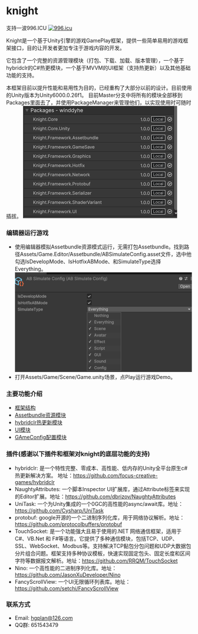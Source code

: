 # knight
支持一波996.ICU
<a href="https://996.icu"><img src="https://img.shields.io/badge/link-996.icu-red.svg" alt="996.icu"></a>

Knight是一个基于Unity引擎的游戏GamePlay框架，提供一些简单易用的游戏框架接口，目的让开发者更加专注于游戏内容的开发。

它包含了一个完整的资源管理模块（打包、下载、加载、版本管理），一个基于hybridclr的C#热更模块，一个基于MVVM的UI框架（支持热更新）以及其他基础功能的支持。

本框架目前以提升性能和易用性为目的，已经重构了大部分以前的设计。目前使用的Unity版本为Unity6000.0.26f1。
目前Master分支中将所有的模块全部移到Packages里面去了，并使用PackageManager来管理他们，以实现使用时可随时插拔。
![knight的框架结构](https://github.com/winddyhe/knight/blob/master/Doc/res/images/img_1.png)

### 编辑器运行游戏
* 使用编辑器模拟Assetbundle资源模式运行，无需打包Assetbundle。找到路径Assets/Game.Editor/Assetbundle/ABSimulateConfig.asset文件，选中他勾选IsDevelopMode、IsHotfixABMode、和SimulateType选择Everything。
![knight编辑器模拟模式](https://github.com/winddyhe/knight/blob/master/Doc/res/images/img_2.png)
* 打开Assets/Game/Scene/Game.unity场景，点Play运行游戏Demo。

### 主要功能介绍
* [框架结构](https://github.com/winddyhe/knight/blob/master/Doc/%E4%B8%AD%E6%96%87%E6%96%87%E6%A1%A3/%E6%A1%86%E6%9E%B6%E7%BB%93%E6%9E%84.md)
* [Assetbundle资源模块](https://github.com/winddyhe/knight/blob/master/Doc/%E4%B8%AD%E6%96%87%E6%96%87%E6%A1%A3/Assetbundle%E8%B5%84%E6%BA%90%E6%A8%A1%E5%9D%97.md)
* [hybridclr热更新模块](https://github.com/winddyhe/knight/blob/master/Doc/%E4%B8%AD%E6%96%87%E6%96%87%E6%A1%A3/ILRuntime%E7%83%AD%E6%9B%B4%E6%96%B0%E6%A8%A1%E5%9D%97.md)
* [UI模块](https://github.com/winddyhe/knight/blob/master/Doc/%E4%B8%AD%E6%96%87%E6%96%87%E6%A1%A3/WindUI.md)
* [GAmeConfig配置模块](https://github.com/winddyhe/knight/blob/master/Doc/%E4%B8%AD%E6%96%87%E6%96%87%E6%A1%A3/%E6%B8%B8%E6%88%8F%E4%B8%AD%E7%9A%84%E9%85%8D%E7%BD%AE.md)

### 插件(感谢以下插件和框架对knight的底层功能的支持)
* hybridclr: 是一个特性完整、零成本、高性能、低内存的Unity全平台原生c#热更新解决方案。 地址：https://github.com/focus-creative-games/hybridclr
* NaughtyAttributes: 一个脚本Inspector UI扩展库，通过Attribute标签来实现的Editor扩展。地址：https://github.com/dbrizov/NaughtyAttributes
* UniTask: 一个为Unity集成的一个0GC的高性能的async/await库。地址：https://github.com/Cysharp/UniTask
* protobuf: google开源的一个二进制序列化库，用于网络协议解析。地址：https://github.com/protocolbuffers/protobuf
* TouchSocket: 是一个功能强大且易于使用的.NET 网络通信框架，适用于C#、VB.Net 和 F#等语言。它提供了多种通信模块，包括TCP、UDP、SSL、WebSocket、Modbus等。支持解决TCP黏包分包问题和UDP大数据包分片组合问题。框架支持多种协议模板，快速实现固定包头、固定长度和区间字符等数据报文解析。地址：https://github.com/RRQM/TouchSocket
* Nino: 一个高性能的二进制序列化库。地址：https://github.com/JasonXuDeveloper/Nino
* FancyScrollView: 一个UI无限循环列表库。地址：https://github.com/setchi/FancyScrollView

### 联系方式
* Email: hgplan@126.com 
* QQ群: 651543479
